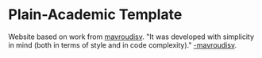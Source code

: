 # Plain-Academic Template
Website based on work from [mavroudisv](https://github.com/mavroudisv/plain-academic). "It was developed with simplicity in mind (both in terms of style and in code complexity)." [-mavroudisv](https://github.com/mavroudisv).
